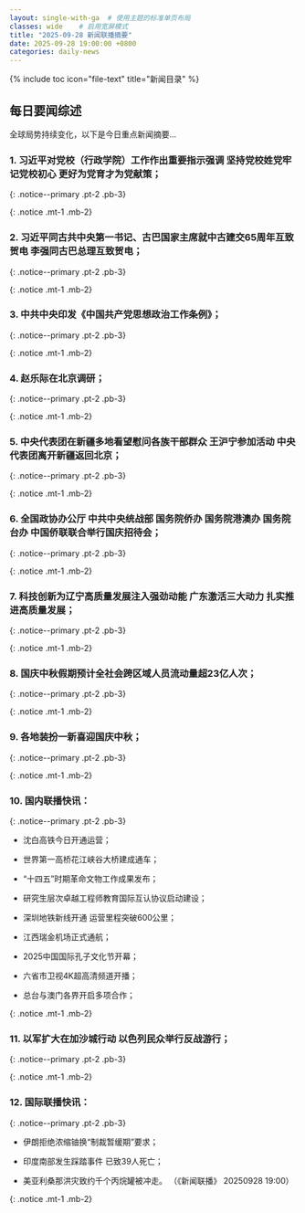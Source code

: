 ```yaml
---
layout: single-with-ga  # 使用主题的标准单页布局
classes: wide    # 启用宽屏模式
title: "2025-09-28 新闻联播摘要"
date: 2025-09-28 19:00:00 +0800
categories: daily-news
---
```


{% include toc icon="file-text" title="新闻目录" %}
   
## 每日要闻综述

全球局势持续变化，以下是今日重点新闻摘要...

### 1. 习近平对党校（行政学院）工作作出重要指示强调 坚持党校姓党牢记党校初心 更好为党育才为党献策； 

{: .notice--primary .pt-2 .pb-3}

{: .notice .mt-1 .mb-2}

### 2. 习近平同古共中央第一书记、古巴国家主席就中古建交65周年互致贺电 李强同古巴总理互致贺电； 

{: .notice--primary .pt-2 .pb-3}

{: .notice .mt-1 .mb-2}

### 3. 中共中央印发《中国共产党思想政治工作条例》； 

{: .notice--primary .pt-2 .pb-3}

{: .notice .mt-1 .mb-2}

### 4. 赵乐际在北京调研； 

{: .notice--primary .pt-2 .pb-3}

{: .notice .mt-1 .mb-2}

### 5. 中央代表团在新疆多地看望慰问各族干部群众 王沪宁参加活动 中央代表团离开新疆返回北京； 

{: .notice--primary .pt-2 .pb-3}

{: .notice .mt-1 .mb-2}

### 6. 全国政协办公厅 中共中央统战部 国务院侨办 国务院港澳办 国务院台办 中国侨联联合举行国庆招待会； 

{: .notice--primary .pt-2 .pb-3}

{: .notice .mt-1 .mb-2}

### 7. 科技创新为辽宁高质量发展注入强劲动能 广东激活三大动力 扎实推进高质量发展； 

{: .notice--primary .pt-2 .pb-3}

{: .notice .mt-1 .mb-2}

### 8. 国庆中秋假期预计全社会跨区域人员流动量超23亿人次； 

{: .notice--primary .pt-2 .pb-3}

{: .notice .mt-1 .mb-2}

### 9. 各地装扮一新喜迎国庆中秋； 

{: .notice--primary .pt-2 .pb-3}

{: .notice .mt-1 .mb-2}

### 10. 国内联播快讯： 

{: .notice--primary .pt-2 .pb-3}

- 沈白高铁今日开通运营；

- 世界第一高桥花江峡谷大桥建成通车；

- “十四五”时期革命文物工作成果发布；

- 研究生层次卓越工程师教育国际互认协议启动建设；

- 深圳地铁新线开通 运营里程突破600公里；

- 江西瑞金机场正式通航；

- 2025中国国际孔子文化节开幕；

- 六省市卫视4K超高清频道开播；

- 总台与澳门各界开启多项合作；

{: .notice .mt-1 .mb-2}

### 11. 以军扩大在加沙城行动 以色列民众举行反战游行； 

{: .notice--primary .pt-2 .pb-3}

{: .notice .mt-1 .mb-2}

### 12. 国际联播快讯： 

{: .notice--primary .pt-2 .pb-3}

- 伊朗拒绝浓缩铀换“制裁暂缓期”要求；

- 印度南部发生踩踏事件 已致39人死亡；

- 美亚利桑那洪灾致约千个丙烷罐被冲走。 （《新闻联播》 20250928 19:00）

{: .notice .mt-1 .mb-2}